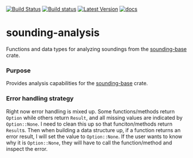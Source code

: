 [![Build Status](https://travis-ci.org/rnleach/sounding-analysis.svg?branch=master)](https://travis-ci.org/rnleach/sounding-analysis)
[![Build status](https://ci.appveyor.com/api/projects/status/jb5joubn8bendk7s?svg=true)](https://ci.appveyor.com/project/rnleach/sounding-analysis)
[![Latest Version](https://img.shields.io/crates/v/sounding-analysis.svg)](https://crates.io/crates/sounding-analysis)
[![docs](https://docs.rs/sounding-analysis/badge.svg)](https://docs.rs/sounding-analysis)

# sounding-analysis

Functions and data types for analyzing soundings from the
[sounding-base](https://github.com/rnleach/sounding-base.git) crate.

### Purpose
Provides analysis capabilities for the [sounding-base](https://github.com/rnleach/sounding-base.git)
crate.

### Error handling strategy
Right now error handling is mixed up. Some functions/methods return `Option` while others return
`Result`, and all missing values are indicated by `Option::None`. I need to clean this up so that
funciton/methods return `Result`s. Then when building a data structure up, if a function returns an
error result, I will set the value to `Option::None`. If the user wants to know why it is
`Option::None`, they will have to call the function/method and inspect the error.


